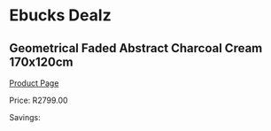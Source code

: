 
# Ebucks Dealz
## Geometrical Faded Abstract Charcoal Cream 170x120cm
[Product Page](https://www.ebucks.com/web/shop/productSelected.do?prodId=1210192900&catId=1209942745)

Price: R2799.00

Savings: 


	
